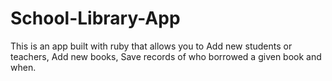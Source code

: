 # School-Library-App
This is an app built with ruby that allows you to Add new students or teachers, Add new books, Save records of who borrowed a given book and when.
